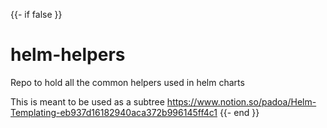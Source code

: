 {{- if false }}
# helm-helpers
Repo to hold all the common helpers used in helm charts

This is meant to be used as a subtree
https://www.notion.so/padoa/Helm-Templating-eb937d16182940aca372b996145ff4c1
{{- end }}
